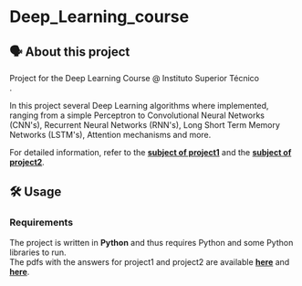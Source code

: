# Deep_Learning_course

## 🗣️ About this project

Project for the Deep Learning Course @ Instituto Superior Técnico<br/>.

In this project several Deep Learning algorithms where implemented, ranging from a simple Perceptron to Convolutional Neural Networks (CNN's), Recurrent Neural Networks (RNN's), Long Short Term Memory Networks (LSTM's), Attention mechanisms and more.

For detailed information, refer to the [**subject of project1**](https://github.com/vascopearson/Deep_Learning_course/blob/master/Project1/homework1.pdf)
and the [**subject of project2**](https://github.com/vascopearson/Deep_Learning_course/blob/master/Project2/homework2.pdf).

## 🛠️ Usage

### Requirements

The project is written in **Python** and thus requires Python and some Python libraries to run.<br/>
The pdfs with the answers for project1 and project2 are available [**here**](https://github.com/vascopearson/Deep_Learning_course/blob/master/Project1/AP_homework1_group41.pdf)
and [**here**](https://github.com/vascopearson/Deep_Learning_course/blob/master/Project2/AP_homework2.pdf).
